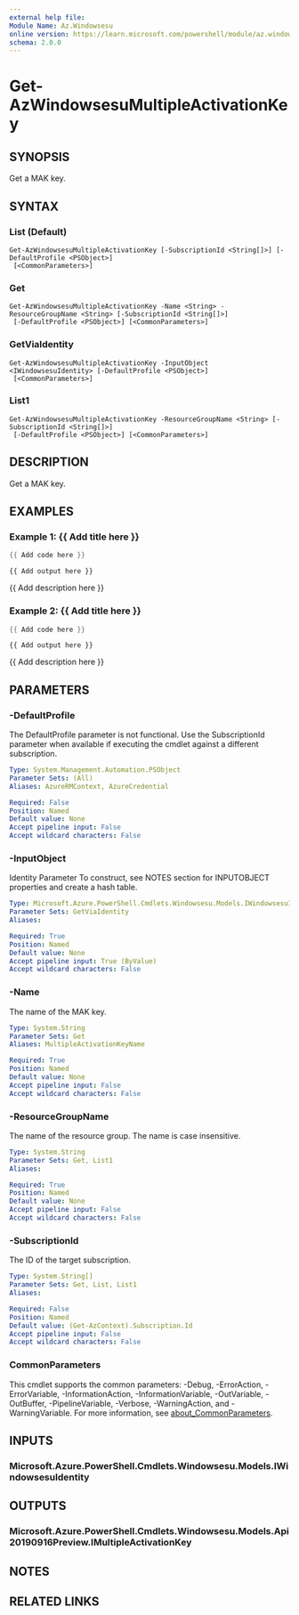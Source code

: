 ```yaml
---
external help file:
Module Name: Az.Windowsesu
online version: https://learn.microsoft.com/powershell/module/az.windowsesu/get-azwindowsesumultipleactivationkey
schema: 2.0.0
---
```


# Get-AzWindowsesuMultipleActivationKey

## SYNOPSIS
Get a MAK key.

## SYNTAX

### List (Default)
```
Get-AzWindowsesuMultipleActivationKey [-SubscriptionId <String[]>] [-DefaultProfile <PSObject>]
 [<CommonParameters>]
```

### Get
```
Get-AzWindowsesuMultipleActivationKey -Name <String> -ResourceGroupName <String> [-SubscriptionId <String[]>]
 [-DefaultProfile <PSObject>] [<CommonParameters>]
```

### GetViaIdentity
```
Get-AzWindowsesuMultipleActivationKey -InputObject <IWindowsesuIdentity> [-DefaultProfile <PSObject>]
 [<CommonParameters>]
```

### List1
```
Get-AzWindowsesuMultipleActivationKey -ResourceGroupName <String> [-SubscriptionId <String[]>]
 [-DefaultProfile <PSObject>] [<CommonParameters>]
```

## DESCRIPTION
Get a MAK key.

## EXAMPLES

### Example 1: {{ Add title here }}
```powershell
{{ Add code here }}
```

```output
{{ Add output here }}
```

{{ Add description here }}

### Example 2: {{ Add title here }}
```powershell
{{ Add code here }}
```

```output
{{ Add output here }}
```

{{ Add description here }}

## PARAMETERS

### -DefaultProfile
The DefaultProfile parameter is not functional.
Use the SubscriptionId parameter when available if executing the cmdlet against a different subscription.

```yaml
Type: System.Management.Automation.PSObject
Parameter Sets: (All)
Aliases: AzureRMContext, AzureCredential

Required: False
Position: Named
Default value: None
Accept pipeline input: False
Accept wildcard characters: False
```

### -InputObject
Identity Parameter
To construct, see NOTES section for INPUTOBJECT properties and create a hash table.

```yaml
Type: Microsoft.Azure.PowerShell.Cmdlets.Windowsesu.Models.IWindowsesuIdentity
Parameter Sets: GetViaIdentity
Aliases:

Required: True
Position: Named
Default value: None
Accept pipeline input: True (ByValue)
Accept wildcard characters: False
```

### -Name
The name of the MAK key.

```yaml
Type: System.String
Parameter Sets: Get
Aliases: MultipleActivationKeyName

Required: True
Position: Named
Default value: None
Accept pipeline input: False
Accept wildcard characters: False
```

### -ResourceGroupName
The name of the resource group.
The name is case insensitive.

```yaml
Type: System.String
Parameter Sets: Get, List1
Aliases:

Required: True
Position: Named
Default value: None
Accept pipeline input: False
Accept wildcard characters: False
```

### -SubscriptionId
The ID of the target subscription.

```yaml
Type: System.String[]
Parameter Sets: Get, List, List1
Aliases:

Required: False
Position: Named
Default value: (Get-AzContext).Subscription.Id
Accept pipeline input: False
Accept wildcard characters: False
```

### CommonParameters
This cmdlet supports the common parameters: -Debug, -ErrorAction, -ErrorVariable, -InformationAction, -InformationVariable, -OutVariable, -OutBuffer, -PipelineVariable, -Verbose, -WarningAction, and -WarningVariable. For more information, see [about_CommonParameters](http://go.microsoft.com/fwlink/?LinkID=113216).

## INPUTS

### Microsoft.Azure.PowerShell.Cmdlets.Windowsesu.Models.IWindowsesuIdentity

## OUTPUTS

### Microsoft.Azure.PowerShell.Cmdlets.Windowsesu.Models.Api20190916Preview.IMultipleActivationKey

## NOTES

## RELATED LINKS

